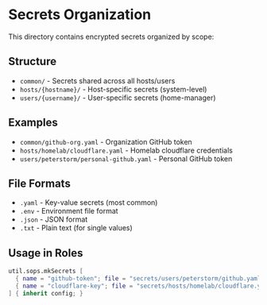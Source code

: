 # Secrets Organization

This directory contains encrypted secrets organized by scope:

## Structure
- `common/` - Secrets shared across all hosts/users
- `hosts/{hostname}/` - Host-specific secrets (system-level)
- `users/{username}/` - User-specific secrets (home-manager)

## Examples
- `common/github-org.yaml` - Organization GitHub token
- `hosts/homelab/cloudflare.yaml` - Homelab cloudflare credentials
- `users/peterstorm/personal-github.yaml` - Personal GitHub token

## File Formats
- `.yaml` - Key-value secrets (most common)
- `.env` - Environment file format
- `.json` - JSON format
- `.txt` - Plain text (for single values)

## Usage in Roles
```nix
util.sops.mkSecrets [
  { name = "github-token"; file = "secrets/users/peterstorm/github.yaml"; key = "token"; }
  { name = "cloudflare-key"; file = "secrets/hosts/homelab/cloudflare.yaml"; key = "api_key"; }
] { inherit config; }
```